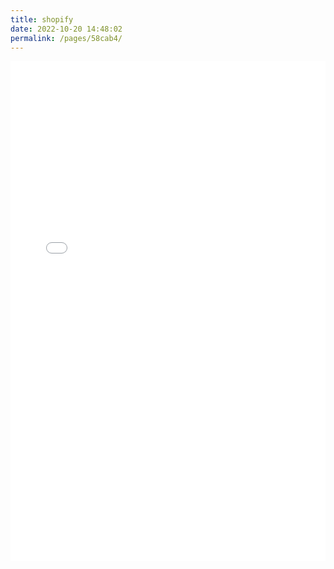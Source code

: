 ```yaml
---
title: shopify
date: 2022-10-20 14:48:02
permalink: /pages/58cab4/
---
```



<embed width="100%" height="800px" style="margin:0px;" name="plugin" src="/v4/saas/shopify/shopify.pdf" type="application/pdf" />